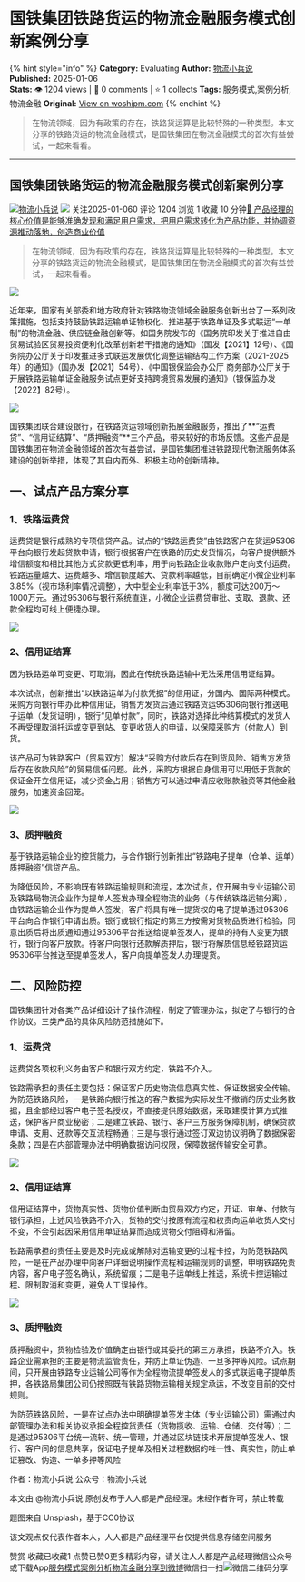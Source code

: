 # 国铁集团铁路货运的物流金融服务模式创新案例分享
{% hint style="info" %}
**Category:** Evaluating
**Author:** [物流小兵说](https://www.woshipm.com/u/658093)
**Published:** 2025-01-06  
**Stats:** 👁️ 1204 views | 💬 0 comments | ⭐ 1 collects
**Tags:** 服务模式,案例分析,物流金融
**Original:** [View on woshipm.com](https://www.woshipm.com/evaluating/6166829.html)
{% endhint %}
> 在物流领域，因为有政策的存在，铁路货运算是比较特殊的一种类型。本文分享的铁路货运的物流金融模式，是国铁集团在物流金融模式的首次有益尝试，一起来看看。

---

## 国铁集团铁路货运的物流金融服务模式创新案例分享

[![](https://static.woshipm.com/view/woshipm_api_def_20241230105723_1637.jpg?imageView2/1/w/72/h/72/q/100)](https://www.woshipm.com/u/658093)[物流小兵说](https://www.woshipm.com/u/658093) ![](https://static.woshipm.com/tag/1101_1@2x.png) 关注2025-01-060 评论 1204 浏览 1 收藏 10 分钟[🔗 产品经理的核心价值是能够准确发现和满足用户需求，把用户需求转化为产品功能，并协调资源推动落地，创造商业价值](https://ke.qidianla.com/courses/90pm)

> 在物流领域，因为有政策的存在，铁路货运算是比较特殊的一种类型。本文分享的铁路货运的物流金融模式，是国铁集团在物流金融模式的首次有益尝试，一起来看看。

![](https://image.woshipm.com/2023/05/06/49d34b7e-ec01-11ed-8df9-00163e0b5ff3.jpg)

近年来，国家有关部委和地方政府针对铁路物流领域金融服务创新出台了一系列政策措施，包括支持鼓励铁路运输单证物权化、推进基于铁路单证及多式联运“一单制”的物流金融、供应链金融创新等。如国务院发布的《国务院印发关于推进自由贸易试验区贸易投资便利化改革创新若干措施的通知》（国发【2021】12号）、《国务院办公厅关于印发推进多式联运发展优化调整运输结构工作方案（2021-2025年）的通知》（国办发【2021】54号）、《中国银保监会办公厅 商务部办公厅关于开展铁路运输单证金融服务试点更好支持跨境贸易发展的通知》（银保监办发【2022】82号）。

![](https://image.woshipm.com/2025/01/05/b18d01c4-cb1b-11ef-bd49-00163e09d72f.png)

国铁集团联合建设银行，在铁路货运领域创新拓展金融服务，推出了**“运费贷”、“信用证结算”、“质押融资”**三个产品，带来较好的市场反馈。这些产品是国铁集团在物流金融领域的首次有益尝试，是国铁集团推进铁路现代物流服务体系建设的创新举措，体现了其自内而外、积极主动的创新精神。

## 一、试点产品方案分享

### 1、铁路运费贷

运费贷是银行成熟的专项信贷产品。试点的“铁路运费贷”由铁路客户在货运95306平台向银行发起贷款申请，银行根据客户在铁路的历史发货情况，向客户提供额外增信额度和相比其他方式贷款更低利率，用于向铁路企业收款账户定向支付运费。铁路运量越大、运费越多、增信额度越大、贷款利率越低，目前确定小微企业利率3.85%（视市场利率情况调整），大中型企业利率低于3%，额度可达200万～1000万元。通过95306与银行系统直连，小微企业运费贷审批、支取、退款、还款全程均可线上便捷办理。

![](https://image.woshipm.com/2025/01/05/de2346f8-cb1b-11ef-bc77-00163e1bca14.png)

### 2、信用证结算

因为铁路运单可变更、可取消，因此在传统铁路运输中无法采用信用证结算。

本次试点，创新推出“以铁路运单为付款凭据”的信用证，分国内、国际两种模式。采购方向银行申办此种信用证，销售方发货后通过铁路货运95306向银行推送电子运单（发货证明），银行“见单付款”，同时，铁路对选择此种结算模式的发货人不再受理取消托运或变更到站、变更收货人的申请，以保障采购方（付款人）到货。

该产品可为铁路客户（贸易双方）解决“采购方付款后存在到货风险、销售方发货后存在收款风险”的贸易信任问题。此外，采购方根据自身信用可以用低于货款的保证金开立信用证，减少资金占用；销售方可以通过申请应收账款融资等其他金融服务，加速资金回笼。

![](https://image.woshipm.com/2025/01/05/e416e412-cb4c-11ef-bd49-00163e09d72f.png)

### 3、质押融资

基于铁路运输企业的控货能力，与合作银行创新推出“铁路电子提单（仓单、运单）质押融资”信贷产品。

为降低风险，不影响既有铁路运输规则和流程，本次试点，仅开展由专业运输公司及铁路局物流企业作为提单人签发办理全程物流的业务（与传统铁路运输分离），由铁路运输企业作为提单人签发，客户将具有唯一提货权的电子提单通过95306平台向合作银行申请出质。银行或银行指定的第三方按需对货物品质进行检验，同意出质后将出质通知通过95306平台推送给提单签发人，提单的持有人变更为银行，银行向客户放款。待客户向银行还款解质押后，银行将解质信息经铁路货运95306平台推送至提单签发人，客户向提单签发人办理提货。

## 二、风险防控

国铁集团针对各类产品详细设计了操作流程，制定了管理办法，拟定了与银行的合作协议。三类产品的具体风险防范措施如下。

### 1、运费贷

运费贷各项权利义务由客户和银行双方约定，铁路不介入。

铁路需承担的责任主要包括：保证客户历史物流信息真实性、保证数据安全传输。为防范铁路风险，一是铁路向银行推送的客户数据为实际发生不撤销的历史业务数据，且全部经过客户电子签名授权，不直接提供原始数据，采取建模计算方式推送，保护客户商业秘密；二是建立铁路、银行、客户三方服务保障机制，确保贷款申请、支用、还款等交互流程畅通；三是与银行通过签订双边协议明确了数据保密条款；四是在内部管理办法中明确数据访问权限，保障数据传输安全可靠。

![](https://image.woshipm.com/2025/01/05/ea120a18-cb4c-11ef-be0c-00163e1bca14.png)

### 2、信用证结算

信用证结算中，货物真实性、货物价值判断由贸易双方约定，开证、审单、付款有银行承担，上述风险铁路不介入，货物的交付按原有流程和权责向运单收货人交付不变，不会引起因采用信用单证结算而造成货物交付阻碍和滞留。

铁路需承担的责任主要是及时完成或解除对运输变更的过程卡控，为防范铁路风险，一是在产品办理中向客户详细说明操作流程和运输规则的调整，申明铁路免责内容，客户电子签名确认，系统留痕；二是电子运单线上推送，系统卡控运输过程、限制取消和变更，避免人工误操作。

![](https://image.woshipm.com/2025/01/05/4378c00a-cb1c-11ef-bd49-00163e09d72f.png)

### 3、质押融资

质押融资中，货物检验及价值确定由银行或其委托的第三方承担，铁路不介入。铁路企业需承担的主要是物流监管责任，并防止单证伪造、一旦多押等风险。试点期间，只开展由铁路专业运输公司等作为全程物流提单签发人的多式联运电子提单质押，各铁路局集团公司仍按照既有铁路货物运输相关规定承运，不改变目前的交付规则。

为防范铁路风险，一是在试点办法中明确提单签发主体（专业运输公司）需通过内部管理办法和相关协议承担全程控货责任（货物揽收、运输、仓储、交付等）；二是通过95306平台统一流转、统一管理，并通过区块链技术开展提单签发人、银行、客户间的信息共享，保证电子提单及相关过程数据的唯一性、真实性，防止单证篡改、伪造、一单多押等风险

作者：物流小兵说 公众号：物流小兵说

本文由 @物流小兵说 原创发布于人人都是产品经理。未经作者许可，禁止转载

题图来自 Unsplash，基于CC0协议

该文观点仅代表作者本人，人人都是产品经理平台仅提供信息存储空间服务

赞赏 收藏已收藏1 点赞已赞0更多精彩内容，请关注人人都是产品经理微信公众号或下载App[服务模式](https://www.woshipm.com/tag/%e6%9c%8d%e5%8a%a1%e6%a8%a1%e5%bc%8f)[案例分析](https://www.woshipm.com/tag/%e6%a1%88%e4%be%8b%e5%88%86%e6%9e%90)[物流金融](https://www.woshipm.com/tag/%e7%89%a9%e6%b5%81%e9%87%91%e8%9e%8d)[分享到微博](https://service.weibo.com/share/share.php?appkey=2775287854&title=国铁集团铁路货运的物流金融服务模式创新案例分享&url=https://www.woshipm.com/evaluating/6166829.html&pic=https://image.woshipm.com/2023/05/06/49d34b7e-ec01-11ed-8df9-00163e0b5ff3.jpg)微信扫一扫![微信二维码](https://api.pwmqr.com/qrcode/create/?url=https://www.woshipm.com/evaluating/6166829.html)分享
